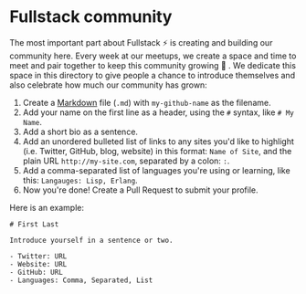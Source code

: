 # Fullstack community

The most important part about Fullstack ⚡️ is creating and building our community here. Every week at our meetups, we create a space and time to meet and pair together to keep this community growing 🌱 . We dedicate this space in this directory to give people a chance to introduce themselves and also celebrate how much our community has grown:

1. Create a [Markdown](https://help.github.com/articles/about-writing-and-formatting-on-github/) file (`.md`) with `my-github-name` as the filename.
2. Add your name on the first line as a header, using the `#` syntax, like `# My Name`. 
3. Add a short bio as a sentence.
4. Add an unordered bulleted list of links to any sites you'd like to highlight (i.e. Twitter, GitHub, blog, website) in this format: `Name of Site`, and the plain URL `http://my-site.com`, separated by a colon: `:`.
5. Add a comma-separated list of languages you're using or learning, like this: `Langauges: Lisp, Erlang`.
6. Now you're done! Create a Pull Request to submit your profile.

Here is an example:

```
# First Last

Introduce yourself in a sentence or two.

- Twitter: URL
- Website: URL
- GitHub: URL
- Languages: Comma, Separated, List
```
